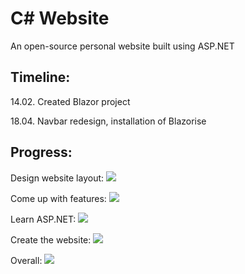 # C# Website
An open-source personal website built using ASP.NET

## Timeline:

14.02. Created Blazor project

18.04. Navbar redesign, installation of Blazorise

## Progress:

Design website layout:
![](https://geps.dev/progress/40)

Come up with features:
![](https://geps.dev/progress/10)

Learn ASP.NET:
![](https://geps.dev/progress/45)

Create the website:
![](https://geps.dev/progress/30)

Overall:
![](https://geps.dev/progress/31)
